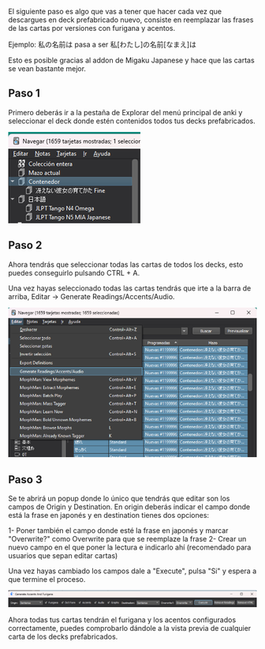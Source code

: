El siguiente paso es algo que vas a tener que hacer cada vez que descargues en deck prefabricado nuevo, consiste en reemplazar las frases de las cartas por versiones con furigana y acentos.

Ejemplo: 私の名前は pasa a ser 私[わたし]の名前[なまえ]は

Esto es posible gracias al addon de Migaku Japanese y hace que las cartas se vean bastante mejor.

## Paso 1
Primero deberás ir a la pestaña de Explorar del menú principal de anki y seleccionar el deck donde estén contenidos todos tus decks prefabricados.

![](2023-03-02-13-44-34.png)

## Paso 2
Ahora tendrás que seleccionar todas las cartas de todos los decks, esto puedes conseguirlo pulsando CTRL + A.

Una vez hayas seleccionado todas las cartas tendrás que irte a la barra de arriba, Editar -> Generate Readings/Accents/Audio.

![](2023-03-02-13-45-42.png)

## Paso 3
Se te abrirá un popup donde lo único que tendrás que editar son los campos de Origin y Destination. En origin deberás indicar el campo donde está la frase en japonés y en destination tienes dos opciones:

1- Poner también el campo donde esté la frase en japonés y marcar "Overwrite?" como Overwrite para que se reemplaze la frase
2- Crear un nuevo campo en el que poner la lectura e indicarlo ahí (recomendado para usuarios que sepan editar cartas)

Una vez hayas cambiado los campos dale a "Execute", pulsa "Si" y espera a que termine el proceso.

![](2023-03-02-13-48-51.png)

Ahora todas tus cartas tendrán el furigana y los acentos configurados correctamente, puedes comprobarlo dándole a la vista previa de cualquier carta de los decks prefabricados.